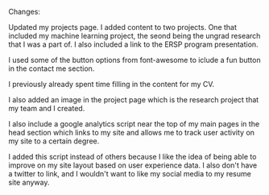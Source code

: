 Changes:

Updated my projects page. I added content to two projects. One that included my machine learning project, the seond being the ungrad research that I was a part of. I also included a link to the ERSP program presentation. 

I used some of the button options from font-awesome to iclude a fun button in the contact me section. 

I previously already spent time filling in the content for my CV. 

I also added an image in the project page which is the research project that my team and I created. 

I also include a google analytics script near the top of my main pages in the head section which links to my site and allows me to track user activity on my site to a certain degree. 

I added this script instead of others because I like the idea of being able to improve on my site layout based on user experience data. I also don't have a twitter to link, and I wouldn't want to like my social media to my resume site anyway. 